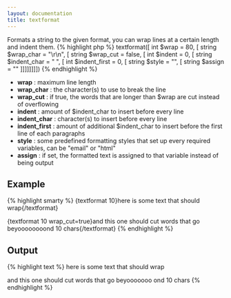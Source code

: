```yaml
---
layout: documentation
title: textformat
---
```


Formats a string to the given format, you can wrap lines at a certain length and indent them.
{% highlight php %}
textformat([ int $wrap = 80, [ string $wrap_char = "\r\n", [ string $wrap_cut = false, [ int $indent = 0, [ string $indent_char = " ", [ int $indent_first = 0, [ string $style = "", [ string $assign = "" ]]]]]]]])
{% endhighlight %}

* **wrap** : maximum line length
* **wrap_char** : the character(s) to use to break the line
* **wrap_cut** : if true, the words that are longer than $wrap are cut instead of overflowing
* **indent** : amount of $indent_char to insert before every line
* **indent_char** : character(s) to insert before every line
* **indent_first** : amount of additional $indent_char to insert before the first line of each paragraphs
* **style** : some predefined formatting styles that set up every required variables, can be "email" or "html"
* **assign** : if set, the formatted text is assigned to that variable instead of being output

## Example
{% highlight smarty %}
{textformat 10}here is some text that should wrap{/textformat}

{textformat 10 wrap_cut=true}and this one should cut words that go beyoooooooond 10 chars{/textformat}
{% endhighlight %}

## Output
{% highlight text %}
here is
some text
that
should
wrap

and this
one should
cut words
that go
beyooooooo
ond 10
chars
{% endhighlight %}
